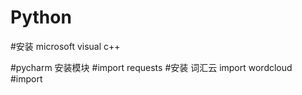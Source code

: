 # Python

#安装 microsoft visual c++ 

#pycharm 安装模块
#import requests
#安装 词汇云
import wordcloud 
#import 
